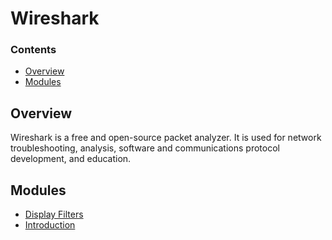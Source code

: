 # Wireshark
<!--TOC_START-->
### Contents
- [Overview](#overview)
- [Modules](#modules)

<!--TOC_END-->
## Overview
Wireshark is a free and open-source packet analyzer.
It is used for network troubleshooting, analysis, software and communications protocol development, and education.
<!--MODULES_START-->
## Modules
- [Display Filters](./modules/display-filters)
- [Introduction](./modules/introduction)
<!--MODULES_END-->
